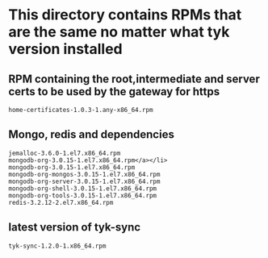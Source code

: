 # This directory contains RPMs that are the same no matter what tyk version installed

## RPM containing the root,intermediate and server certs to be used by the gateway for https
    home-certificates-1.0.3-1.any-x86_64.rpm

## Mongo, redis and dependencies

    jemalloc-3.6.0-1.el7.x86_64.rpm
    mongodb-org-3.0.15-1.el7.x86_64.rpm</a></li>
    mongodb-org-3.0.15-1.el7.x86_64.rpm
    mongodb-org-mongos-3.0.15-1.el7.x86_64.rpm
    mongodb-org-server-3.0.15-1.el7.x86_64.rpm
    mongodb-org-shell-3.0.15-1.el7.x86_64.rpm
    mongodb-org-tools-3.0.15-1.el7.x86_64.rpm
    redis-3.2.12-2.el7.x86_64.rpm

## latest version of tyk-sync
    tyk-sync-1.2.0-1.x86_64.rpm
